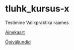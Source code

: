 # tluhk_kursus-x
Testimine Valikpraktika raames

[Ainekaart](https://github.com/renidalumi/tluhk_kursus-x/blob/main/Ainekaart.md)

[Õpiväljundid](renidalumi/tluhk_kursus-x/blob/main/opivaljundid.md)
